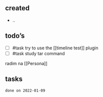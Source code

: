## created
-  ..
## todo’s
- [ ] #task try to use the [[timeline test]] plugin
- [ ] #task study tar command

radim na [[Persona]]

## tasks

```tasks
done on 2022-01-09
```
